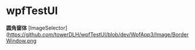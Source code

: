 
# wpfTestUI
**圆角窗体**
 [ImageSelector](https://github.com/towerDLH/wpfTestUI/blob/dev/WpfApp3/Image/BorderWindow.png


